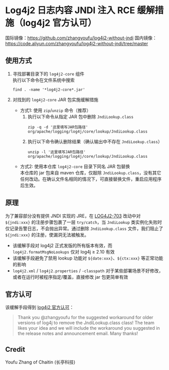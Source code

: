 # Log4j2 日志内容 JNDI 注入 RCE 缓解措施（log4j2 官方认可）

国际镜像：https://github.com/zhangyoufu/log4j2-without-jndi
国内镜像：https://code.aliyun.com/zhangyoufu/log4j2-without-jndi/tree/master

## 使用方式

1. 寻找部署目录下的 `log4j2-core` 组件  
   执行以下命令在文件系统中搜索
   ```
   find . -name '*log4j2-core*.jar'
   ```

2. 对找到的 `log4j2-core` JAR 包实施缓解措施
   * 方式1: 使用 `zip`/`unzip` 命令（推荐）
     1. 执行以下命令从指定 JAR 包中删除 `JndiLookup.class`
        ```
        zip -q -d '这里填写JAR包路径' org/apache/logging/log4j/core/lookup/JndiLookup.class
        ```
     2. 执行以下命令确认删除结果（确认输出中不存在 `JndiLookup.class`）
        ```
        unzip -l '这里填写JAR包路径' org/apache/logging/log4j/core/lookup/JndiLookup.class
        ```
   * 方式2: 使用本仓库 `log4j2-core` 目录下同名 JAR 包替换  
     本仓库的 jar 包来自 maven 仓库，仅敲除 `JndiLookup.class`，没有其它任何改动。在确认文件名相同的情况下，可直接替换文件，重启应用程序后生效。

## 原理

为了兼容部分没有提供 JNDI 实现的 JRE，在 [LOG4J2-703](https://github.com/apache/logging-log4j2/commit/3203d3eab6bdd12fdad7ded1860db16a89468c3f) 改动中对 `${jndi:xxx}` 的注册步骤包裹了一层 `try/catch`，当 `JndiLookup` 类实例化失败时仅记录告警日志，不会抛出异常。通过删除 `JndiLookup.class` 文件，我们阻止了 `${jndi:xxx}` 的注册，使漏洞无法被触发。

* 该缓解手段对 log4j2 正式发版的所有版本有效，而 `log4j2.formatMsgNoLookups` 仅对 log4j ≥ 2.10 有效
* 该缓解手段避免了禁用 lookup 功能对 `${date:xxx}`、`${ctx:xxx}` 等正常功能的影响
* `log4j2.xml` / `log4j2.properties` / `-classpath` 对于某些部署场景不好修改，或者在运行时被程序指定/覆盖，直接修改 jar 包更简单有效

## 官方认可

该缓解手段得到 [log4j2 官方认可](https://github.com/apache/logging-log4j2/pull/608#issuecomment-990474429)：

> Thank you @zhangyoufu for the suggested workaround for older versions of log4j to remove the JndiLookup.class class! The team likes your idea and we will include the workaround you suggested in the release notes and announcement email. Many thanks!

## Credit

Youfu Zhang of Chaitin (长亭科技)
